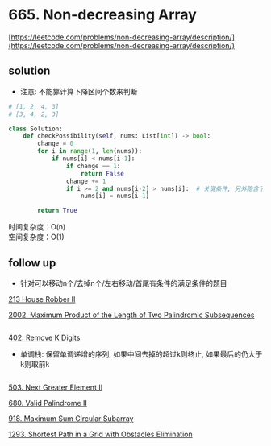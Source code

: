 # 665. Non-decreasing Array
[https://leetcode.com/problems/non-decreasing-array/description/](https://leetcode.com/problems/non-decreasing-array/description/)


## solution

- 注意: 不能靠计算下降区间个数来判断

```python
# [1, 2, 4, 3]
# [3, 4, 2, 3]

class Solution:
    def checkPossibility(self, nums: List[int]) -> bool:
        change = 0
        for i in range(1, len(nums)):
            if nums[i] < nums[i-1]:
                if change == 1:
                    return False
                change += 1
                if i >= 2 and nums[i-2] > nums[i]:  # 关键条件, 另外隐含了另一种修改i-1的？
                    nums[i] = nums[i-1]

        return True
```
时间复杂度：O(n) <br>
空间复杂度：O(1)


## follow up

- 针对可以移动n个/去掉n个/左右移动/首尾有条件的满足条件的题目

[213 House Robber II](../09_dynamic_program/213%20House%20Robber%20II.md)


[2002. Maximum Product of the Length of Two Palindromic Subsequences](https://leetcode.com/problems/maximum-product-of-the-length-of-two-palindromic-subsequences/description/)
```python

```

[402. Remove K Digits](https://leetcode.com/problems/remove-k-digits/description/)
- 单调栈: 保留单调递增的序列, 如果中间去掉的超过k则终止, 如果最后的仍大于k则取前k
```python

```

[503. Next Greater Element II](../05_stack_queue/503.%20Next%20Greater%20Element%20II.md)


[680. Valid Palindrome II](../01_two_pointers/5.%20Longest%20Palindromic%20Substring.md)


[918. Maximum Sum Circular Subarray](../11_prefix_sum/53%20Maximum%20Subarray.md)


[1293. Shortest Path in a Grid with Obstacles Elimination](https://leetcode.com/problems/shortest-path-in-a-grid-with-obstacles-elimination/description/)
